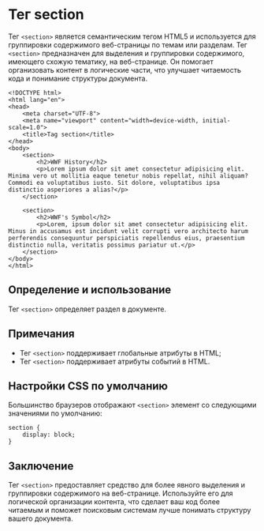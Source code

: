 # Тег section

Тег ``<section>`` является семантическим тегом HTML5 и используется для группировки содержимого веб-страницы по темам или разделам. Тег ``<section>`` предназначен для выделения и группировки содержимого, имеющего схожую тематику, на веб-странице. Он помогает организовать контент в логические части, что улучшает читаемость кода и понимание структуры документа.

```
<!DOCTYPE html>
<html lang="en">
<head>
    <meta charset="UTF-8">
    <meta name="viewport" content="width=device-width, initial-scale=1.0">
    <title>Tag section</title>
</head>
<body>
    <section>
        <h2>WWF History</h2>
        <p>Lorem ipsum dolor sit amet consectetur adipisicing elit. Minima vero ut mollitia eaque tenetur nobis repellat, nihil aliquam? Commodi ea voluptatibus iusto. Sit dolore, voluptatibus ipsa distinctio asperiores a alias?</p>
    </section>

    <section>
        <h2>WWF's Symbol</h2>
        <p>Lorem, ipsum dolor sit amet consectetur adipisicing elit. Minus in accusamus est incidunt velit corrupti vero architecto harum perferendis consequuntur perspiciatis repellendus eius, praesentium distinctio nulla, veritatis possimus pariatur ut.</p>
    </section>
</body>
</html>
```

## Определение и использование

Тег ``<section>`` определяет раздел в документе.

## Примечания

- Тег ``<section>`` поддерживает глобальные атрибуты в HTML;
- Тег ``<section>`` поддерживает атрибуты событий в HTML.

## Настройки CSS по умолчанию

Большинство браузеров отображают ``<section>`` элемент со следующими значениями по умолчанию:

```
section {
    display: block;
}
```

## Заключение

Тег ``<section>`` предоставляет средство для более явного выделения и группировки содержимого на веб-странице. Используйте его для логической организации контента, что сделает ваш код более читаемым и поможет поисковым системам лучше понимать структуру вашего документа.
